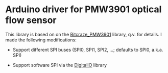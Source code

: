 # Arduino driver for PMW3901 optical flow sensor

This library is based on on the [Bitcraze_PMW3901](https://github.com/bitcraze/Bitcraze_PMW3901)
library, q.v. for details.  I made the following modifications:

* Support different SPI buses (SPI0, SPI1, SPI2, ...; defaults to SPI0, a.k.a. SPI)

* Support software SPI via the [DigitalIO](https://github.com/greiman/DigitalIO) library
